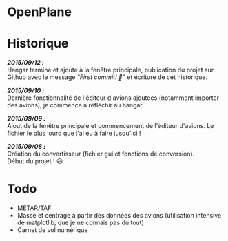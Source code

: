 # OpenPlane

# Historique

**_2015/09/12 :_**  
Hangar terminé et ajouté à la fenêtre principale, publication du projet sur Github avec le message *"First commit! :tada:"* et écriture de cet historique.

**_2015/09/10 :_**  
Dernière fonctionnalité de l'éditeur d'avions ajoutées (notamment importer des avions), je commence à réfléchir au hangar.

**_2015/09/09 :_**  
Ajout de la fenêtre principale et commencement de l'éditeur d'avions. Le fichier le plus lourd que j'ai eu à faire jusqu'ici ! 

**_2015/09/08 :_**  
Création du convertisseur (fichier gui et fonctions de conversion).  
Début du projet ! :smiley:

# Todo
- METAR/TAF
- Masse et centrage à partir des données des avions (utilisation intensive de matplotlib, que je ne connais pas du tout)
- Carnet de vol numérique
